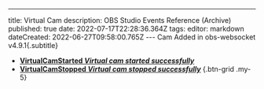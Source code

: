 ---
title: Virtual Cam
description: OBS Studio Events Reference (Archive)
published: true
date: 2022-07-17T22:28:36.364Z
tags: 
editor: markdown
dateCreated: 2022-06-27T09:58:00.765Z
--- Cam
Added in obs-websocket v4.9.1{.subtitle}
* [**VirtualCamStarted *Virtual cam started successfully***](/en/Broadcasters/OBS/Archive/Events/Virtual-Cam/VirtualCamStarted)
* [**VirtualCamStopped *Virtual cam stopped successfully***](/en/Broadcasters/OBS/Archive/Events/Virtual-Cam/VirtualCamStopped)
{.btn-grid .my-5}